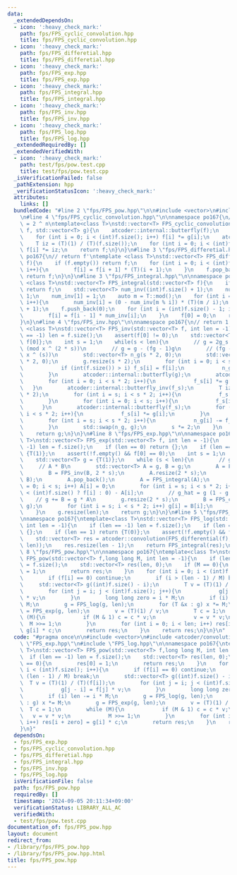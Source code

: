 ```yaml
---
data:
  _extendedDependsOn:
  - icon: ':heavy_check_mark:'
    path: fps/FPS_cyclic_convolution.hpp
    title: fps/FPS_cyclic_convolution.hpp
  - icon: ':heavy_check_mark:'
    path: fps/FPS_differetial.hpp
    title: fps/FPS_differetial.hpp
  - icon: ':heavy_check_mark:'
    path: fps/FPS_exp.hpp
    title: fps/FPS_exp.hpp
  - icon: ':heavy_check_mark:'
    path: fps/FPS_integral.hpp
    title: fps/FPS_integral.hpp
  - icon: ':heavy_check_mark:'
    path: fps/FPS_inv.hpp
    title: fps/FPS_inv.hpp
  - icon: ':heavy_check_mark:'
    path: fps/FPS_log.hpp
    title: fps/FPS_log.hpp
  _extendedRequiredBy: []
  _extendedVerifiedWith:
  - icon: ':heavy_check_mark:'
    path: test/fps/pow.test.cpp
    title: test/fps/pow.test.cpp
  _isVerificationFailed: false
  _pathExtension: hpp
  _verificationStatusIcon: ':heavy_check_mark:'
  attributes:
    links: []
  bundledCode: "#line 2 \"fps/FPS_pow.hpp\"\n\n#include <vector>\n#include <atcoder/convolution>\n\
    \n#line 4 \"fps/FPS_cyclic_convolution.hpp\"\n\nnamespace po167{\n// |f| = |g|\
    \ = 2 ^ n\ntemplate<class T>\nstd::vector<T> FPS_cyclic_convolution(std::vector<T>\
    \ f, std::vector<T> g){\n    atcoder::internal::butterfly(f);\n    atcoder::internal::butterfly(g);\n\
    \    for (int i = 0; i < (int)f.size(); i++) f[i] *= g[i];\n    atcoder::internal::butterfly_inv(f);\n\
    \    T iz = (T)(1) / (T)(f.size());\n    for (int i = 0; i < (int)f.size(); i++)\
    \ f[i] *= iz;\n    return f;\n}\n}\n#line 3 \"fps/FPS_differetial.hpp\"\n\nnamespace\
    \ po167{\n// return f'\ntemplate <class T>\nstd::vector<T> FPS_differential(std::vector<T>\
    \ f){\n    if (f.empty()) return f;\n    for (int i = 0; i < (int)f.size() - 1;\
    \ i++){\n        f[i] = f[i + 1] * (T)(i + 1);\n    }\n    f.pop_back();\n   \
    \ return f;\n}\n}\n#line 3 \"fps/FPS_integral.hpp\"\n\nnamespace po167{\ntemplate\
    \ <class T>\nstd::vector<T> FPS_integral(std::vector<T> f){\n    if (f.empty())\
    \ return f;\n    std::vector<T> num_inv((int)f.size() + 1);\n    num_inv[0] =\
    \ 1;\n    num_inv[1] = 1;\n    auto m = T::mod();\n    for (int i = 2; i <= (int)f.size();\
    \ i++){\n        num_inv[i] = (0 - num_inv[m % i]) * (T)(m / i);\n    }\n    f.reserve((int)f.size()\
    \ + 1);\n    f.push_back(0);\n    for (int i = (int)f.size() - 1; i > 0; i--){\n\
    \        f[i] = f[i - 1] * num_inv[i];\n    }\n    f[0] = 0;\n    return f;\n\
    }\n}\n#line 4 \"fps/FPS_inv.hpp\"\n\nnamespace po167{\n// return 1 / f\ntemplate\
    \ <class T>\nstd::vector<T> FPS_inv(std::vector<T> f, int len = -1){\n    if (len\
    \ == -1) len = f.size();\n    assert(f[0] != 0);\n    std::vector<T> g = {1 /\
    \ f[0]};\n    int s = 1;\n    while(s < len){\n        // g = 2g_s - f(g_s)^2\
    \ (mod x ^ (2 * s))\n        // g = g - (fg - 1)g\n        // (fg - 1) = 0 (mod\
    \ x ^ (s))\n        std::vector<T> n_g(s * 2, 0);\n        std::vector<T> f_s(s\
    \ * 2, 0);\n        g.resize(s * 2);\n        for (int i = 0; i < s * 2; i++){\n\
    \            if (int(f.size()) > i) f_s[i] = f[i];\n            n_g[i] = g[i];\n\
    \        }\n        atcoder::internal::butterfly(g);\n        atcoder::internal::butterfly(f_s);\n\
    \        for (int i = 0; i < s * 2; i++){\n            f_s[i] *= g[i];\n     \
    \   }\n        atcoder::internal::butterfly_inv(f_s);\n        T iz = 1 / (T)(s\
    \ * 2);\n        for (int i = s; i < s * 2; i++){\n            f_s[i] *= iz;\n\
    \        }\n        for (int i = 0; i < s; i++){\n            f_s[i] = 0;\n  \
    \      }\n        atcoder::internal::butterfly(f_s);\n        for (int i = 0;\
    \ i < s * 2; i++){\n            f_s[i] *= g[i];\n        }\n        atcoder::internal::butterfly_inv(f_s);\n\
    \        for (int i = s; i < s * 2; i++){\n            n_g[i] -= f_s[i] * iz;\n\
    \        }\n        std::swap(n_g, g);\n        s *= 2;\n    }\n    g.resize(len);\n\
    \    return g;\n}\n}\n#line 8 \"fps/FPS_exp.hpp\"\n\nnamespace po167{\ntemplate<class\
    \ T>\nstd::vector<T> FPS_exp(std::vector<T> f, int len = -1){\n    if (len ==\
    \ -1) len = f.size();\n    if (len == 0) return {};\n    if (len == 1) return\
    \ {T(1)};\n    assert(!f.empty() && f[0] == 0);\n    int s = 1;\n    // simple\n\
    \    std::vector<T> g = {T(1)};\n    while (s < len){\n        // g' / g\n   \
    \     // A * B\n        std::vector<T> A = g, B = g;\n        A = FPS_differential(A);\n\
    \        B = FPS_inv(B, 2 * s);\n        A.resize(2 * s);\n        A = FPS_cyclic_convolution(A,\
    \ B);\n        A.pop_back();\n        A = FPS_integral(A);\n        for (int i\
    \ = 0; i < s; i++) A[i] = 0;\n        for (int i = s; i < s * 2; i++) A[i] = (i\
    \ < (int)f.size() ? f[i] : 0) - A[i];\n        // g_hat = g (1 - g + f)\n    \
    \    // g += B = g * A\n        g.resize(2 * s);\n        B = FPS_cyclic_convolution(A,\
    \ g);\n        for (int i = s; i < s * 2; i++) g[i] = B[i];\n        s *= 2;\n\
    \    }\n    g.resize(len);\n    return g;\n}\n}\n#line 5 \"fps/FPS_log.hpp\"\n\
    \nnamespace po167{\ntemplate<class T>\nstd::vector<T> FPS_log(std::vector<T> f,\
    \ int len = -1){\n    if (len == -1) len = f.size();\n    if (len == 0) return\
    \ {};\n    if (len == 1) return {T(0)};\n    assert(!f.empty() && f[0] == 1);\n\
    \    std::vector<T> res = atcoder::convolution(FPS_differential(f), FPS_inv(f,\
    \ len));\n    res.resize(len - 1);\n    return FPS_integral(res);\n}\n}\n#line\
    \ 8 \"fps/FPS_pow.hpp\"\n\nnamespace po167{\ntemplate<class T>\nstd::vector<T>\
    \ FPS_pow(std::vector<T> f,long long M, int len = -1){\n    if (len == -1) len\
    \ = f.size();\n    std::vector<T> res(len, 0);\n    if (M == 0){\n        res[0]\
    \ = 1;\n        return res;\n    }\n    for (int i = 0; i < (int)f.size(); i++){\n\
    \        if (f[i] == 0) continue;\n        if (i > (len - 1) / M) break;\n   \
    \     std::vector<T> g((int)f.size() - i);\n        T v = (T)(1) / (T)(f[i]);\n\
    \        for (int j = i; j < (int)f.size(); j++){\n            g[j - i] = f[j]\
    \ * v;\n        }\n        long long zero = i * M;\n        if (i) len -= i *\
    \ M;\n        g = FPS_log(g, len);\n        for (T &x : g) x *= M;\n        g\
    \ = FPS_exp(g, len);\n        v = (T)(1) / v;\n        T c = 1;\n        while\
    \ (M){\n            if (M & 1) c = c * v;\n            v = v * v;\n          \
    \  M >>= 1;\n        }\n        for (int i = 0; i < len; i++) res[i + zero] =\
    \ g[i] * c;\n        return res;\n    }\n    return res;\n}\n}\n"
  code: "#pragma once\n\n#include <vector>\n#include <atcoder/convolution>\n\n#include\
    \ \"FPS_exp.hpp\"\n#include \"FPS_log.hpp\"\n\nnamespace po167{\ntemplate<class\
    \ T>\nstd::vector<T> FPS_pow(std::vector<T> f,long long M, int len = -1){\n  \
    \  if (len == -1) len = f.size();\n    std::vector<T> res(len, 0);\n    if (M\
    \ == 0){\n        res[0] = 1;\n        return res;\n    }\n    for (int i = 0;\
    \ i < (int)f.size(); i++){\n        if (f[i] == 0) continue;\n        if (i >\
    \ (len - 1) / M) break;\n        std::vector<T> g((int)f.size() - i);\n      \
    \  T v = (T)(1) / (T)(f[i]);\n        for (int j = i; j < (int)f.size(); j++){\n\
    \            g[j - i] = f[j] * v;\n        }\n        long long zero = i * M;\n\
    \        if (i) len -= i * M;\n        g = FPS_log(g, len);\n        for (T &x\
    \ : g) x *= M;\n        g = FPS_exp(g, len);\n        v = (T)(1) / v;\n      \
    \  T c = 1;\n        while (M){\n            if (M & 1) c = c * v;\n         \
    \   v = v * v;\n            M >>= 1;\n        }\n        for (int i = 0; i < len;\
    \ i++) res[i + zero] = g[i] * c;\n        return res;\n    }\n    return res;\n\
    }\n}"
  dependsOn:
  - fps/FPS_exp.hpp
  - fps/FPS_cyclic_convolution.hpp
  - fps/FPS_differetial.hpp
  - fps/FPS_integral.hpp
  - fps/FPS_inv.hpp
  - fps/FPS_log.hpp
  isVerificationFile: false
  path: fps/FPS_pow.hpp
  requiredBy: []
  timestamp: '2024-09-05 20:11:34+09:00'
  verificationStatus: LIBRARY_ALL_AC
  verifiedWith:
  - test/fps/pow.test.cpp
documentation_of: fps/FPS_pow.hpp
layout: document
redirect_from:
- /library/fps/FPS_pow.hpp
- /library/fps/FPS_pow.hpp.html
title: fps/FPS_pow.hpp
---
```

